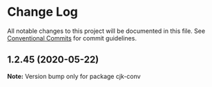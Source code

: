 # Change Log

All notable changes to this project will be documented in this file.
See [Conventional Commits](https://conventionalcommits.org) for commit guidelines.

## 1.2.45 (2020-05-22)

**Note:** Version bump only for package cjk-conv
